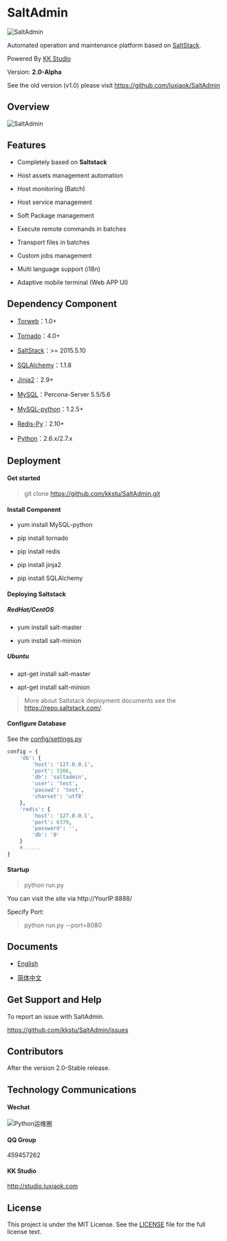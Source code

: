 SaltAdmin
=========

![SaltAdmin](https://github.com/luxiaok/SaltAdmin/raw/master/static/images/SaltAdminLogo.jpg)

Automated operation and maintenance platform based on [SaltStack](https://github.com/saltstack/salt).

Powered By [KK Studio](http://github.com/kkstu)

Version: **2.0-Alpha**

See the old version (v1.0) please visit https://github.com/luxiaok/SaltAdmin


## Overview

![SaltAdmin](https://raw.githubusercontent.com/kkstu/SaltAdmin/master/static/img/screenshot/login.jpg)


## Features

- Completely based on **Saltstack**

- Host assets management automation

- Host monitoring (Batch)

- Host service management

- Soft Package management

- Execute remote commands in batches

- Transport files in batches

- Custom jobs management

- Multi language support (i18n)

- Adaptive mobile terminal (Web APP UI)


## Dependency Component

- [Torweb](https://github.com/kkstu/Torweb)：1.0+

- [Tornado](http://www.tornadoweb.org/)：4.0+

- [SaltStack](https://github.com/saltstack/salt)：>= 2015.5.10

- [SQLAlchemy](http://www.sqlalchemy.org/)：1.1.8

- [Jinja2](http://jinja.pocoo.org/)：2.9+

- [MySQL](http://www.percona.com/)：Percona-Server 5.5/5.6

- [MySQL-python](http://pypi.python.org/pypi/MySQL-python)：1.2.5+

- [Redis-Py](https://github.com/andymccurdy/redis-py)：2.10+

- [Python](http://www.python.org)：2.6.x/2.7.x


## Deployment

#### Get started

> git clone https://github.com/kkstu/SaltAdmin.git

#### Install Component

- yum install MySQL-python

- pip install tornado

- pip install redis

- pip install jinja2

- pip install SQLAlchemy

#### Deploying Saltstack

##### RedHat/CentOS

-  yum install salt-master

-  yum install salt-minion

##### Ubuntu

- apt-get install salt-master

- apt-get install salt-minion

> More about Saltstack deployment documents see the https://repo.saltstack.com/.


#### Configure Database

See the [config/settings.py](config/settings.py)

```python
config = {
    'db': {
        'host': '127.0.0.1',
        'port': 3306,
        'db': 'saltadmin',
        'user': 'test',
        'passwd': 'test',
        'charset': 'utf8'
    },
    'redis': {
        'host': '127.0.0.1',
        'port': 6379,
        'password': '',
        'db': '0'
    }
    #......
}
```


#### Startup

> python run.py

You can visit the site via http://YourIP:8888/

Specify Port:

> python run.py --port=8080


## Documents

- [English](README.md)

- [简体中文](README_CN.md)


## Get Support and Help

To report an issue with SaltAdmin.

https://github.com/kkstu/SaltAdmin/issues


## Contributors

After the version 2.0-Stable release.


## Technology Communications

#### Wechat

![Python运维圈](https://github.com/luxiaok/SaltAdmin/raw/master/static/images/ops_circle_qrcode.jpg)

#### QQ Group

459457262


#### KK Studio

http://studio.luxiaok.com


## License

This project is under the MIT License. See the [LICENSE](LICENSE) file for the full license text.